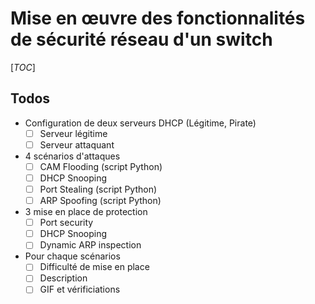 # Mise en œuvre des fonctionnalités de sécurité réseau d'un switch

[_TOC_]

## Todos

* Configuration de deux serveurs DHCP (Légitime, Pirate)
    * [ ] Serveur légitime
    * [ ] Serveur attaquant
* 4 scénarios d'attaques
    * [ ] CAM Flooding (script Python)
    * [ ] DHCP Snooping
    * [ ] Port Stealing (script Python)
    * [ ] ARP Spoofing (script Python)
* 3 mise en place de protection
    * [ ] Port security
    * [ ] DHCP Snooping
    * [ ] Dynamic ARP inspection
* Pour chaque scénarios
    * [ ] Difficulté de mise en place
    * [ ] Description
    * [ ] GIF et vérificiations
